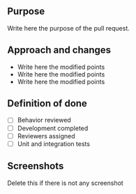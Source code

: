 ## Purpose

Write here the purpose of the pull request.

## Approach and changes

- Write here the modified points
- Write here the modified points
- Write here the modified points

## Definition of done

- [ ] Behavior reviewed
- [ ] Development completed
- [ ] Reviewers assigned
- [ ] Unit and integration tests

## Screenshots

Delete this if there is not any screenshot
